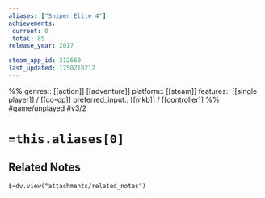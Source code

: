 ```yaml
---
aliases: ["Sniper Elite 4"]
achievements:
 current: 0
 total: 85
release_year: 2017

steam_app_id: 312660
last_updated: 1750218212
---
```

%%
genres:: [[action]] [[adventure]]
platform:: [[steam]]
features:: [[single player]] / [[co-op]]
preferred_input:: [[mkb]] / [[controller]]
%%
#game/unplayed
#v3/2

# `=this.aliases[0]`
## Related Notes
`$=dv.view("attachments/related_notes")`